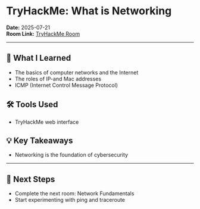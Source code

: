 # TryHackMe: What is Networking

**Date:** 2025-07-21  
**Room Link:** [TryHackMe Room](https://tryhackme.com/room/whatisnetworking)

---

## 🧠 What I Learned
- The basics of computer networks and the Internet
- The roles of IP-and Mac addresses 
- ICMP (Internet Control Message Protocol) 

## 🛠️ Tools Used
- TryHackMe web interface


## 💡 Key Takeaways
- Networking is the foundation of cybersecurity


---

## 🔄 Next Steps
- Complete the next room: Network Fundamentals
- Start experimenting with ping and traceroute

